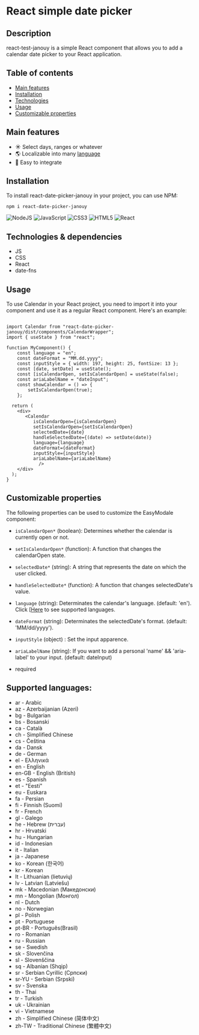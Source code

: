 # React simple date picker

## Description

react-test-janouy is a simple React component that allows you to add a calendar date picker to your React application.

## Table of contents

-   [Main features](#main-features)
-   [Installation](#installation)
-   [Technologies](#technologies-&-dependencies)
-   [Usage](#usage)
-   [Customizable properties](#customizable-properties)

## Main features

-   ☀️ Select days, ranges or whatever
-   🌎 Localizable into many [language](#supported-languages)
-   📄 Easy to integrate

## Installation

To install react-date-picker-janouy in your project, you can use NPM:

```
npm i react-date-picker-janouy

```

![NodeJS](https://img.shields.io/badge/node.js-v16.19.1-6DA55F?style=for-the-badge&logo=node.js&logoColor=white)
![JavaScript](https://img.shields.io/badge/javascript-%23323330.svg?style=for-the-badge&logo=javascript&logoColor=%23F7DF1E)
![CSS3](https://img.shields.io/badge/css3-%231572B6.svg?style=for-the-badge&logo=css3&logoColor=white)
![HTML5](https://img.shields.io/badge/html5-%23E34F26.svg?style=for-the-badge&logo=html5&logoColor=white)
![React](https://img.shields.io/badge/react-v18.2.0-61dafb?style=for-the-badge&logo=react&logoColor=%2361DAFB)

## Technologies & dependencies

-   JS
-   CSS
-   React
-   date-fns

## Usage

To use Calendar in your React project, you need to import it into your component and use it as a regular React component. Here's an example:

```

import Calendar from "react-date-picker-janouy/dist/components/CalendarWrapper";
import { useState } from "react";

function MyComponent() {
    const language = "en";
    const dateFormat = "MM.dd.yyyy";
    const inputStyle = { width: 197, height: 25, fontSize: 13 };
    const [date, setDate] = useState();
    const [isCalendarOpen, setIsCalendarOpen] = useState(false);
    const ariaLabelName = "dateInput";
    const showCalendar = () => {
        setIsCalendarOpen(true);
    };

  return (
    <div>
       <Calendar
          isCalendarOpen={isCalendarOpen}
          setIsCalendarOpen={setIsCalendarOpen}
          selectedDate={date}
          handleSelectedDate={(date) => setDate(date)}
          language={language}
          dateFormat={dateFormat}
          inputStyle={inputStyle}
          ariaLabelName={ariaLabelName}
			/>
	</div>
  );
}

```

## Customizable properties

The following properties can be used to customize the EasyModale component:

-   `isCalendarOpen*` (boolean): Determines whether the calendar is currently open or not.

-   `setIsCalendarOpen*` (function): A function that changes the calendarOpen state.

-   `selectedDate*` (string): A string that represents the date on which the user clicked.

-   `handleSelectedDate*` (function): A function that changes selectedDate's value.

-   `language` (string): Determinates the calendar's language. (default: 'en'). Click [[Here](#supported-languages) to see supported languages.

-   `dateFormat` (string): Determinates the selectedDate's format. (default: 'MM/dd/yyyy').

-   `inputStyle` (object) : Set the input apparence.

-   `ariaLabelName` (string): If you want to add a personal 'name' && 'aria-label' to your input. (default: dateInput)

*   required

## Supported languages:

-   ar - Arabic
-   az - Azerbaijanian (Azeri)
-   bg - Bulgarian
-   bs - Bosanski
-   ca - Català
-   ch - Simplified Chinese
-   cs - Čeština
-   da - Dansk
-   de - German
-   el - Ελληνικά
-   en - English
-   en-GB - English (British)
-   es - Spanish
-   et - "Eesti"
-   eu - Euskara
-   fa - Persian
-   fi - Finnish (Suomi)
-   fr - French
-   gl - Galego
-   he - Hebrew (עברית)
-   hr - Hrvatski
-   hu - Hungarian
-   id - Indonesian
-   it - Italian
-   ja - Japanese
-   ko - Korean (한국어)
-   kr - Korean
-   lt - Lithuanian (lietuvių)
-   lv - Latvian (Latviešu)
-   mk - Macedonian (Македонски)
-   mn - Mongolian (Монгол)
-   nl - Dutch
-   no - Norwegian
-   pl - Polish
-   pt - Portuguese
-   pt-BR - Português(Brasil)
-   ro - Romanian
-   ru - Russian
-   se - Swedish
-   sk - Slovenčina
-   sl - Slovenščina
-   sq - Albanian (Shqip)
-   sr - Serbian Cyrillic (Српски)
-   sr-YU - Serbian (Srpski)
-   sv - Svenska
-   th - Thai
-   tr - Turkish
-   uk - Ukrainian
-   vi - Vietnamese
-   zh - Simplified Chinese (简体中文)
-   zh-TW - Traditional Chinese (繁體中文)
